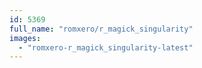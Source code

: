 ```yaml
---
id: 5369
full_name: "romxero/r_magick_singularity"
images: 
  - "romxero-r_magick_singularity-latest"
---
```

